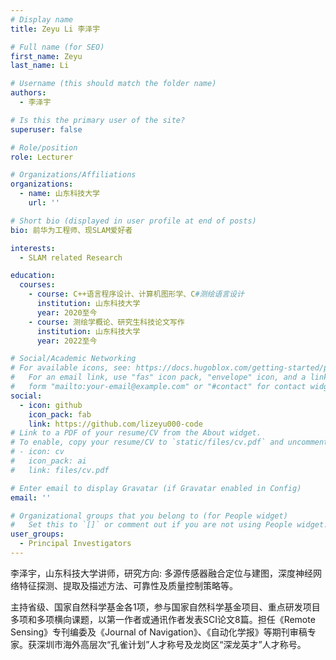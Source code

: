```yaml
---
# Display name
title: Zeyu Li 李泽宇

# Full name (for SEO)
first_name: Zeyu 
last_name: Li

# Username (this should match the folder name)
authors:
  - 李泽宇

# Is this the primary user of the site?
superuser: false

# Role/position
role: Lecturer

# Organizations/Affiliations
organizations:
  - name: 山东科技大学
    url: ''

# Short bio (displayed in user profile at end of posts)
bio: 前华为工程师、现SLAM爱好者

interests:
  - SLAM related Research

education:
  courses:
    - course: C++语言程序设计、计算机图形学、C#测绘语言设计
      institution: 山东科技大学
      year: 2020至今
    - course: 测绘学概论、研究生科技论文写作
      institution: 山东科技大学
      year: 2022至今

# Social/Academic Networking
# For available icons, see: https://docs.hugoblox.com/getting-started/page-builder/#icons
#   For an email link, use "fas" icon pack, "envelope" icon, and a link in the
#   form "mailto:your-email@example.com" or "#contact" for contact widget.
social:
  - icon: github
    icon_pack: fab
    link: https://github.com/lizeyu000-code
# Link to a PDF of your resume/CV from the About widget.
# To enable, copy your resume/CV to `static/files/cv.pdf` and uncomment the lines below.
# - icon: cv
#   icon_pack: ai
#   link: files/cv.pdf

# Enter email to display Gravatar (if Gravatar enabled in Config)
email: ''

# Organizational groups that you belong to (for People widget)
#   Set this to `[]` or comment out if you are not using People widget.
user_groups:
  - Principal Investigators
---
```

李泽宇，山东科技大学讲师，研究方向: 多源传感器融合定位与建图，深度神经网络特征探测、提取及描述方法、可靠性及质量控制策略等。

主持省级、国家自然科学基金各1项，参与国家自然科学基金项目、重点研发项目多项和多项横向课题，以第一作者或通讯作者发表SCI论文8篇。担任《Remote Sensing》专刊编委及《Journal of Navigation》、《自动化学报》等期刊审稿专家。获深圳市海外高层次“孔雀计划”人才称号及龙岗区“深龙英才”人才称号。